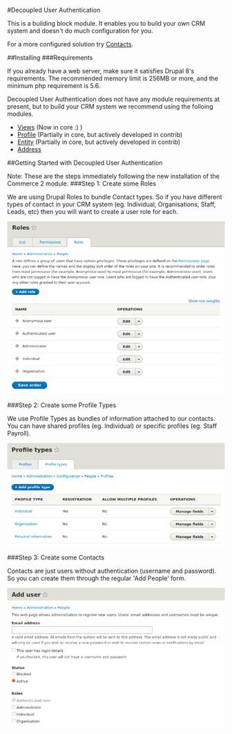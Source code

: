 #Decoupled User Authentication

This is a building block module. It enables you to build your own CRM system and doesn't do much configuration for you.

For a more configured solution try [Contacts](/drupal-8/contacts).

##Installing
###Requirements

If you already have a web server, make sure it satisfies Drupal 8's requirements.
The recommended memory limit is 256MB or more, and the minimum php requirement is 5.6.

Decoupled User Authentication does not have any module requirements at present, but to build your CRM system we recommend using the folloing modules.

* [Views]() (Now in core :) )
* [Profile](https://drupal.org/project/profile) (Partially in core, but actively developed in contrib)
* [Entity](https://drupal.org/project/entity) (Partially in core, but actively developed in contrib)
* [Address](https://drupal.org/project/address)


##Getting Started with Decoupled User Authentication

Note: These are the steps immediately following the new installation of the Commerce 2 module.
###Step 1: Create some Roles

We are using Drupal Roles to bundle Contact types. So if you have different types of contact in your CRM system (eg. Individual, Organisations, Staff, Leads, etc) then you will want to create a user role for each.

![Image of List of User Roles](/img/roles_list.png)

###Step 2: Create some Profile Types

We use Profile Types as bundles of information attached to our contacts. You can have shared profiles (eg. Individual) or specific profiles (eg. Staff Payroll).

![Image of List of Profile Types](/img/profile_list.png)

###Step 3: Create some Contacts

Contacts are just users without authentication (username and password). So you can create them through the regular 'Add People' form.

![Image of Drupal 'Add People' form for a decoupled user](/img/add_user_form.png)